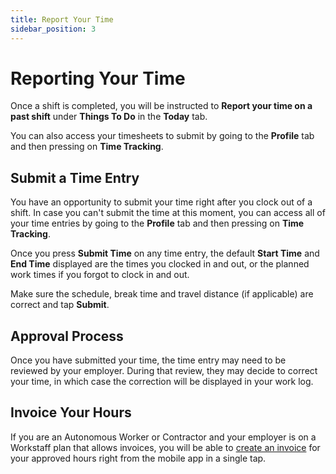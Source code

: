 ```yaml
---
title: Report Your Time
sidebar_position: 3
---
```


# Reporting Your Time 

Once a shift is completed, you will be instructed to **Report your time on a past shift** under **Things To Do** in the **Today** tab.   

You can also access your timesheets to submit by going to the **Profile** tab and then pressing on **Time Tracking**. 

## Submit a Time Entry

You have an opportunity to submit your time right after you clock out of a shift. In case you can't submit the time at this moment,
you can access all of your time entries by going to the **Profile** tab and then pressing on **Time Tracking**.

Once you press **Submit Time** on any time entry, the default **Start Time** and **End Time** displayed are the times you 
clocked in and out, or the planned work times if you forgot to clock in and out. 

Make sure the schedule, break time and travel distance (if applicable) are correct and tap **Submit**. 

## Approval Process

Once you have submitted your time, the time entry may need to be reviewed by your employer. During that review, they may 
decide to correct your time, in which case the correction will be displayed in your work log.

## Invoice Your Hours

If you are an Autonomous Worker or Contractor and your employer is on a Workstaff plan that allows invoices, you will be able to 
[create an invoice](../invoices.md) for your approved hours right from the mobile app in a single tap. 
